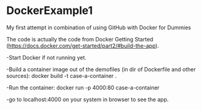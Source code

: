 # DockerExample1
My first attempt in combination of using GitHub with Docker for Dummies

The code is actually the code from Docker Getting Started (https://docs.docker.com/get-started/part2/#build-the-app).

-Start Docker if not running yet.

-Build a container image out of the demofiles (in dir of Dockerfile and other sources): docker build -t case-a-container .

-Run the container: docker run -p 4000:80 case-a-container 

-go to localhost:4000 on your system in browser to see the app.



